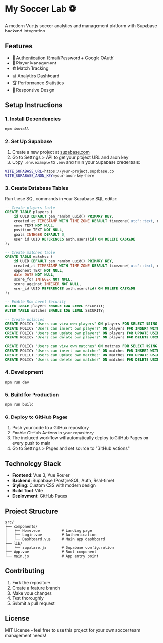 # My Soccer Lab ⚽

A modern Vue.js soccer analytics and management platform with Supabase backend integration.

## Features

- 🔐 Authentication (Email/Password + Google OAuth)
- 👥 Player Management
- ⚽ Match Tracking
- 📊 Analytics Dashboard
- 🏆 Performance Statistics
- 📱 Responsive Design

## Setup Instructions

### 1. Install Dependencies

```bash
npm install
```

### 2. Set Up Supabase

1. Create a new project at [supabase.com](https://supabase.com)
2. Go to Settings > API to get your project URL and anon key
3. Copy `.env.example` to `.env` and fill in your Supabase credentials:

```bash
VITE_SUPABASE_URL=https://your-project.supabase.co
VITE_SUPABASE_ANON_KEY=your-anon-key-here
```

### 3. Create Database Tables

Run these SQL commands in your Supabase SQL editor:

```sql
-- Create players table
CREATE TABLE players (
    id UUID DEFAULT gen_random_uuid() PRIMARY KEY,
    created_at TIMESTAMP WITH TIME ZONE DEFAULT timezone('utc'::text, now()) NOT NULL,
    name TEXT NOT NULL,
    position TEXT NOT NULL,
    goals INTEGER DEFAULT 0,
    user_id UUID REFERENCES auth.users(id) ON DELETE CASCADE
);

-- Create matches table
CREATE TABLE matches (
    id UUID DEFAULT gen_random_uuid() PRIMARY KEY,
    created_at TIMESTAMP WITH TIME ZONE DEFAULT timezone('utc'::text, now()) NOT NULL,
    opponent TEXT NOT NULL,
    date DATE NOT NULL,
    score_for INTEGER NOT NULL,
    score_against INTEGER NOT NULL,
    user_id UUID REFERENCES auth.users(id) ON DELETE CASCADE
);

-- Enable Row Level Security
ALTER TABLE players ENABLE ROW LEVEL SECURITY;
ALTER TABLE matches ENABLE ROW LEVEL SECURITY;

-- Create policies
CREATE POLICY "Users can view own players" ON players FOR SELECT USING (auth.uid() = user_id);
CREATE POLICY "Users can insert own players" ON players FOR INSERT WITH CHECK (auth.uid() = user_id);
CREATE POLICY "Users can update own players" ON players FOR UPDATE USING (auth.uid() = user_id);
CREATE POLICY "Users can delete own players" ON players FOR DELETE USING (auth.uid() = user_id);

CREATE POLICY "Users can view own matches" ON matches FOR SELECT USING (auth.uid() = user_id);
CREATE POLICY "Users can insert own matches" ON matches FOR INSERT WITH CHECK (auth.uid() = user_id);
CREATE POLICY "Users can update own matches" ON matches FOR UPDATE USING (auth.uid() = user_id);
CREATE POLICY "Users can delete own matches" ON matches FOR DELETE USING (auth.uid() = user_id);
```

### 4. Development

```bash
npm run dev
```

### 5. Build for Production

```bash
npm run build
```

### 6. Deploy to GitHub Pages

1. Push your code to a GitHub repository
2. Enable GitHub Actions in your repository
3. The included workflow will automatically deploy to GitHub Pages on every push to main
4. Go to Settings > Pages and set source to "GitHub Actions"

## Technology Stack

- **Frontend**: Vue 3, Vue Router
- **Backend**: Supabase (PostgreSQL, Auth, Real-time)
- **Styling**: Custom CSS with modern design
- **Build Tool**: Vite
- **Deployment**: GitHub Pages

## Project Structure

```
src/
├── components/
│   ├── Home.vue          # Landing page
│   ├── Login.vue         # Authentication
│   └── Dashboard.vue     # Main app dashboard
├── lib/
│   └── supabase.js       # Supabase configuration
├── App.vue               # Root component
└── main.js               # App entry point
```

## Contributing

1. Fork the repository
2. Create a feature branch
3. Make your changes
4. Test thoroughly
5. Submit a pull request

## License

MIT License - feel free to use this project for your own soccer team management needs!
